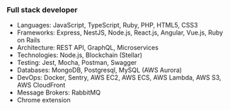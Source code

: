 ### Full stack developer

- Languages: JavaScript, TypeScript, Ruby, PHP, HTML5, CSS3
- Frameworks: Express, NestJS, Node.js, React.js, Angular, Vue.js, Ruby on Rails
- Architecture: REST API, GraphQL, Microservices
- Technologies: Node.js, Blockchain (Stellar)
- Testing: Jest, Mocha, Postman, Swagger
- Databases: MongoDB, Postgresql, MySQL (AWS Aurora)
- DevOps: Docker, Sentry, AWS EC2, AWS ECS, AWS Lambda, AWS S3, AWS CloudFront
- Message Brokers: RabbitMQ
- Chrome extension
